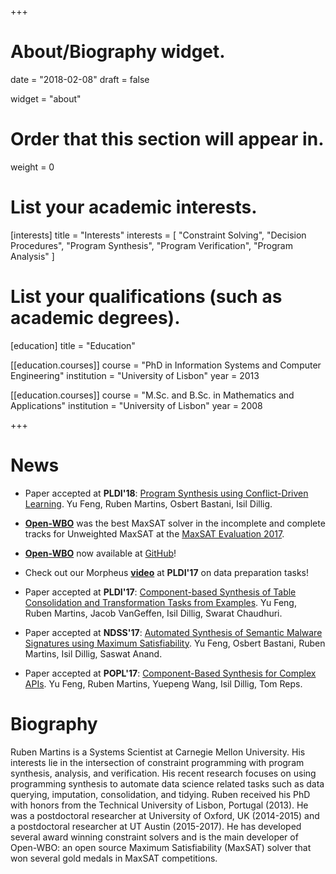 +++
# About/Biography widget.

date = "2018-02-08"
draft = false

widget = "about"

# Order that this section will appear in.
weight = 0

# List your academic interests.
[interests]
  title = "Interests"
  interests = [
    "Constraint Solving",
    "Decision Procedures",
    "Program Synthesis",
    "Program Verification",
    "Program Analysis"
  ]

# List your qualifications (such as academic degrees).
[education]
  title = "Education"

[[education.courses]]
  course = "PhD in Information Systems and Computer Engineering"
  institution = "University of Lisbon"
  year = 2013

[[education.courses]]
  course = "M.Sc. and B.Sc. in Mathematics and Applications"
  institution = "University of Lisbon"
  year = 2008
 
+++

# News

* Paper accepted at **PLDI'18**: [Program Synthesis using Conflict-Driven Learning](/ruben/muse/pldi18.pdf). Yu Feng, Ruben Martins, Osbert Bastani, Isil Dillig.

* **[Open-WBO](http://sat.inesc-id.pt/open-wbo/)** was the best MaxSAT solver in the incomplete and complete tracks for Unweighted MaxSAT at the [MaxSAT Evaluation 2017](http://mse17.cs.helsinki.fi/). 

* **[Open-WBO](http://sat.inesc-id.pt/open-wbo/)** now available at [GitHub](https://github.com/sat-group/open-wbo)!

* Check out our Morpheus **[video](/ruben/files/morpheus.m4v)** at **PLDI'17** on data preparation tasks!

* Paper accepted at **PLDI'17**: [Component-based Synthesis of Table Consolidation and Transformation Tasks from Examples](https://www.cs.utexas.edu/~yufeng/papers/pldi17-extend.pdf). Yu Feng, Ruben Martins, Jacob VanGeffen, Isil Dillig, Swarat Chaudhuri.

* Paper accepted at **NDSS'17**: [Automated Synthesis of Semantic Malware Signatures using Maximum Satisfiability](http://www.cs.utexas.edu/users/yufeng/papers/ndss17-astroid.pdf). Yu Feng, Osbert Bastani, Ruben Martins, Isil Dillig, Saswat Anand.

* Paper accepted at **POPL'17**: [Component-Based Synthesis for Complex APIs](/ruben/papers/popl17-sypet-extended.pdf). Yu Feng, Ruben Martins, Yuepeng Wang, Isil Dillig, Tom Reps.



# Biography

Ruben Martins is a Systems Scientist at Carnegie Mellon University. His interests lie in the intersection of constraint programming with program synthesis, analysis, and verification. His recent research focuses on using programming synthesis to automate data science related tasks such as data querying, imputation, consolidation, and tidying. Ruben received his PhD with honors from the Technical University of Lisbon, Portugal (2013). He was a postdoctoral researcher at University of Oxford, UK (2014-2015) and a postdoctoral researcher at UT Austin (2015-2017). He has developed several award winning constraint solvers and is the main developer of Open-WBO: an open source Maximum Satisfiability (MaxSAT) solver that won several gold medals in MaxSAT competitions.
